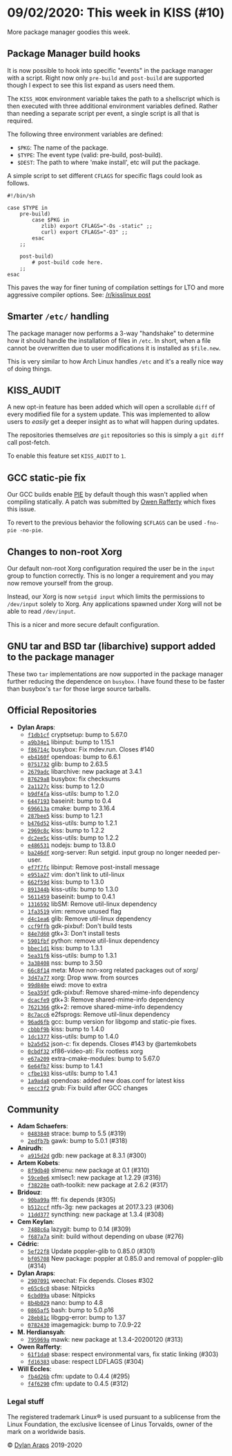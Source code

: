 # 09/02/2020: This week in KISS (#10)

More package manager goodies this week.

## Package Manager build hooks

It is now possible to hook into specific "events" in the package
manager with a script. Right now only `pre-build` and `post-build` are
supported though I expect to see this list expand as users need them.

The `KISS_HOOK` environment variable takes the path to a shellscript
which is then executed with three additional environment variables
defined. Rather than needing a separate script per event, a single
script is all that is required.

The following three environment variables are defined:

-   `$PKG`: The name of the package.
-   `$TYPE`: The event type (valid: pre-build, post-build).
-   `$DEST`: The path to where 'make install', etc will put the
    package.

A simple script to set different `CFLAGS` for specific flags could look
as follows.

    #!/bin/sh

    case $TYPE in
        pre-build)
            case $PKG in
               zlib) export CFLAGS="-Os -static" ;;
               curl) export CFLAGS="-O3" ;;
            esac
        ;;

        post-build)
            # post-build code here.
        ;;
    esac

This paves the way for finer tuning of compilation settings for LTO and
more aggressive compiler options. See: [/r/kisslinux
post](https://old.reddit.com/r/kisslinux/comments/f09c9k/aggressive_compiler_optimizations_under_kiss_linux/)

## Smarter `/etc/` handling

The package manager now performs a 3-way "handshake" to determine how
it should handle the installation of files in `/etc`. In short, when a
file cannot be overwritten due to user modifications it is installed as
`$file.new`.

This is very similar to how Arch Linux handles `/etc` and it's a really
nice way of doing things.

## KISS_AUDIT

A new opt-in feature has been added which will open a scrollable `diff`
of every modified file for a system update. This was implemented to
allow users to *easily* get a deeper insight as to what will happen
during updates.

The repositories themselves *are* `git` repositories so this is simply a
`git diff` call post-fetch.

To enable this feature set `KISS_AUDIT` to `1`.

## GCC static-pie fix

Our GCC builds enable
[PIE](https://en.wikipedia.org/wiki/Position-independent_code) by
default though this wasn't applied when compiling statically. A patch
was submitted by [Owen Rafferty](https://github.com/ioraff) which fixes
this issue.

To revert to the previous behavior the following `$CFLAGS` can be used
`-fno-pie -no-pie`.

## Changes to non-root Xorg

Our default non-root Xorg configuration required the user be in the
`input` group to function correctly. This is no longer a requirement and
you may now remove yourself from the group.

Instead, our Xorg is now `setgid input` which limits the permissions to
`/dev/input` solely to Xorg. Any applications spawned under Xorg will
not be able to read `/dev/input`.

This is a nicer and more secure default configuration.

## GNU tar and BSD tar (libarchive) support added to the package manager

These two `tar` implementations are now supported in the package manager
further reducing the dependence on `busybox`. I have found these to be
faster than busybox's `tar` for those large source tarballs.

## Official Repositories

-   **Dylan Araps**:
    -   [`f1db1cf`](https://github.com/kiss-community/repo/commit/f1db1cf)
        cryptsetup: bump to 5.67.0
    -   [`a9b34e1`](https://github.com/kiss-community/repo/commit/a9b34e1)
        libinput: bump to 1.15.1
    -   [`f86714c`](https://github.com/kiss-community/repo/commit/f86714c)
        busybox: Fix mdev.run. Closes #140
    -   [`eb4160f`](https://github.com/kiss-community/repo/commit/eb4160f)
        opendoas: bump to 6.6.1
    -   [`0751732`](https://github.com/kiss-community/repo/commit/0751732)
        glib: bump to 2.63.5
    -   [`2679adc`](https://github.com/kiss-community/repo/commit/2679adc)
        libarchive: new package at 3.4.1
    -   [`87629a8`](https://github.com/kiss-community/repo/commit/87629a8)
        busybox: fix checksums
    -   [`2a1127c`](https://github.com/kiss-community/repo/commit/2a1127c)
        kiss: bump to 1.2.0
    -   [`b9df4fa`](https://github.com/kiss-community/repo/commit/b9df4fa)
        kiss-utils: bump to 1.2.0
    -   [`6447193`](https://github.com/kiss-community/repo/commit/6447193)
        baseinit: bump to 0.4
    -   [`696613a`](https://github.com/kiss-community/repo/commit/696613a)
        cmake: bump to 3.16.4
    -   [`287bee5`](https://github.com/kiss-community/repo/commit/287bee5)
        kiss: bump to 1.2.1
    -   [`b476d52`](https://github.com/kiss-community/repo/commit/b476d52)
        kiss-utils: bump to 1.2.1
    -   [`2969c8c`](https://github.com/kiss-community/repo/commit/2969c8c)
        kiss: bump to 1.2.2
    -   [`dc2ee5c`](https://github.com/kiss-community/repo/commit/dc2ee5c)
        kiss-utils: bump to 1.2.2
    -   [`e486531`](https://github.com/kiss-community/repo/commit/e486531)
        nodejs: bump to 13.8.0
    -   [`ba246df`](https://github.com/kiss-community/repo/commit/ba246df)
        xorg-server: Run setgid. input group no longer needed per-user.
    -   [`ef7f7fc`](https://github.com/kiss-community/repo/commit/ef7f7fc)
        libinput: Remove post-install message
    -   [`e951a27`](https://github.com/kiss-community/repo/commit/e951a27)
        vim: don't link to util-linux
    -   [`662f59d`](https://github.com/kiss-community/repo/commit/662f59d)
        kiss: bump to 1.3.0
    -   [`891344b`](https://github.com/kiss-community/repo/commit/891344b)
        kiss-utils: bump to 1.3.0
    -   [`5611459`](https://github.com/kiss-community/repo/commit/5611459)
        baseinit: bump to 0.4.1
    -   [`1316592`](https://github.com/kiss-community/repo/commit/1316592)
        libSM: Remove util-linux dependency
    -   [`1fa3519`](https://github.com/kiss-community/repo/commit/1fa3519)
        vim: remove unused flag
    -   [`d4c1ea6`](https://github.com/kiss-community/repo/commit/d4c1ea6)
        glib: Remove util-linux dependency
    -   [`ccf9ffb`](https://github.com/kiss-community/repo/commit/ccf9ffb)
        gdk-pixbuf: Don't build tests
    -   [`84e7d60`](https://github.com/kiss-community/repo/commit/84e7d60)
        gtk+3: Don't install tests
    -   [`5901fbf`](https://github.com/kiss-community/repo/commit/5901fbf)
        python: remove util-linux dependency
    -   [`bbec1d1`](https://github.com/kiss-community/repo/commit/bbec1d1)
        kiss: bump to 1.3.1
    -   [`5ea31f6`](https://github.com/kiss-community/repo/commit/5ea31f6)
        kiss-utils: bump to 1.3.1
    -   [`3a38408`](https://github.com/kiss-community/repo/commit/3a38408)
        nss: bump to 3.50
    -   [`66c8f14`](https://github.com/kiss-community/repo/commit/66c8f14)
        meta: Move non-xorg related packages out of xorg/
    -   [`3d47a77`](https://github.com/kiss-community/repo/commit/3d47a77)
        xorg: Drop www. from sources
    -   [`99d840e`](https://github.com/kiss-community/repo/commit/99d840e)
        eiwd: move to extra
    -   [`5ea359f`](https://github.com/kiss-community/repo/commit/5ea359f)
        gdk-pixbuf: Remove shared-mime-info dependency
    -   [`dcacfe9`](https://github.com/kiss-community/repo/commit/dcacfe9)
        gtk+3: Remove shared-mime-info dependency
    -   [`7621366`](https://github.com/kiss-community/repo/commit/7621366)
        gtk+2: remove shared-mime-info dependency
    -   [`8c7acc6`](https://github.com/kiss-community/repo/commit/8c7acc6)
        e2fsprogs: Remove util-linux dependency
    -   [`96ad6fb`](https://github.com/kiss-community/repo/commit/96ad6fb)
        gcc: bump version for libgomp and static-pie fixes.
    -   [`cbbbf9b`](https://github.com/kiss-community/repo/commit/cbbbf9b)
        kiss: bump to 1.4.0
    -   [`1dc1377`](https://github.com/kiss-community/repo/commit/1dc1377)
        kiss-utils: bump to 1.4.0
    -   [`b2a5d52`](https://github.com/kiss-community/repo/commit/b2a5d52)
        json-c: fix depends. Closes #143 by @artemkobets
    -   [`0cbdf32`](https://github.com/kiss-community/repo/commit/0cbdf32)
        xf86-video-ati: Fix rootless xorg
    -   [`e67a209`](https://github.com/kiss-community/repo/commit/e67a209)
        extra-cmake-modules: bump to 5.67.0
    -   [`6e64fb7`](https://github.com/kiss-community/repo/commit/6e64fb7)
        kiss: bump to 1.4.1
    -   [`cfbe193`](https://github.com/kiss-community/repo/commit/cfbe193)
        kiss-utils: bump to 1.4.1
    -   [`1a9ada8`](https://github.com/kiss-community/repo/commit/1a9ada8)
        opendoas: added new doas.conf for latest kiss
    -   [`eecc3f2`](https://github.com/kiss-community/repo/commit/eecc3f2)
        grub: Fix build after GCC changes

## Community

-   **Adam Schaefers**:
    -   [`0483840`](https://github.com/kiss-community/community/commit/0483840)
        strace: bump to 5.5 (#319)
    -   [`2edfb7b`](https://github.com/kiss-community/community/commit/2edfb7b)
        gawk: bump to 5.0.1 (#318)
-   **Anirudh**:
    -   [`a915d2d`](https://github.com/kiss-community/community/commit/a915d2d)
        gdb: new package at 8.3.1 (#300)
-   **Artem Kobets**:
    -   [`8f9db40`](https://github.com/kiss-community/community/commit/8f9db40)
        slmenu: new package at 0.1 (#310)
    -   [`59ce0e6`](https://github.com/kiss-community/community/commit/59ce0e6)
        xmlsec1: new package at 1.2.29 (#316)
    -   [`f38228e`](https://github.com/kiss-community/community/commit/f38228e)
        oath-toolkit: new package at 2.6.2 (#317)
-   **Bridouz**:
    -   [`90ba99a`](https://github.com/kiss-community/community/commit/90ba99a)
        fff: fix depends (#305)
    -   [`b512ccf`](https://github.com/kiss-community/community/commit/b512ccf)
        ntfs-3g: new packages at 2017.3.23 (#306)
    -   [`11dd377`](https://github.com/kiss-community/community/commit/11dd377)
        syncthing: new package at 1.3.4 (#308)
-   **Cem Keylan**:
    -   [`7488c6a`](https://github.com/kiss-community/community/commit/7488c6a)
        lazygit: bump to 0.14 (#309)
    -   [`f687a7a`](https://github.com/kiss-community/community/commit/f687a7a)
        sinit: build without depending on ubase (#276)
-   **Cédric**:
    -   [`5ef22f8`](https://github.com/kiss-community/community/commit/5ef22f8)
        Update poppler-glib to 0.85.0 (#301)
    -   [`bf05708`](https://github.com/kiss-community/community/commit/bf05708)
        New package: poppler at 0.85.0 and removal of poppler-glib
        (#314)
-   **Dylan Araps**:
    -   [`2907091`](https://github.com/kiss-community/community/commit/2907091)
        weechat: Fix depends. Closes #302
    -   [`e65c6c0`](https://github.com/kiss-community/community/commit/e65c6c0)
        sbase: Nitpicks
    -   [`6cbd09a`](https://github.com/kiss-community/community/commit/6cbd09a)
        ubase: Nitpicks
    -   [`8b4b029`](https://github.com/kiss-community/community/commit/8b4b029)
        nano: bump to 4.8
    -   [`0865af5`](https://github.com/kiss-community/community/commit/0865af5)
        bash: bump to 5.0.p16
    -   [`28eb81c`](https://github.com/kiss-community/community/commit/28eb81c)
        libgpg-error: bump to 1.37
    -   [`0782430`](https://github.com/kiss-community/community/commit/0782430)
        imagemagick: bump to 7.0.9-22
-   **M. Herdiansyah**:
    -   [`795969a`](https://github.com/kiss-community/community/commit/795969a)
        mawk: new package at 1.3.4-20200120 (#313)
-   **Owen Rafferty**:
    -   [`61f1da0`](https://github.com/kiss-community/community/commit/61f1da0)
        sbase: respect environmental vars, fix static linking (#303)
    -   [`fd16383`](https://github.com/kiss-community/community/commit/fd16383)
        ubase: respect LDFLAGS (#304)
-   **Will Eccles**:
    -   [`fb4d26b`](https://github.com/kiss-community/community/commit/fb4d26b)
        cfm: update to 0.4.4 (#295)
    -   [`f4f6290`](https://github.com/kiss-community/community/commit/f4f6290)
        cfm: update to 0.4.5 (#312)

### Legal stuff

The registered trademark Linux® is used pursuant to a sublicense from
the Linux Foundation, the exclusive licensee of Linus Torvalds, owner of
the mark on a world­wide basis.

© [Dylan Araps](https://github.com/dylanaraps) 2019-2020
